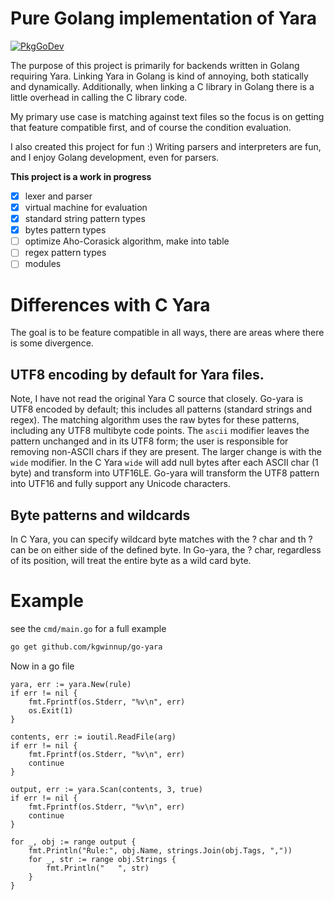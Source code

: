 # Pure Golang implementation of Yara 

[![PkgGoDev](https://pkg.go.dev/badge/github.com/kgwinnup/go-yara/yara)](https://pkg.go.dev/github.com/kgwinnup/go-yara/yara)

The purpose of this project is primarily for backends written in
Golang requiring Yara. Linking Yara in Golang is kind of annoying,
both statically and dynamically. Additionally, when linking a C
library in Golang there is a little overhead in calling the C library
code. 

My primary use case is matching against text files so the focus is on
getting that feature compatible first, and of course the condition
evaluation.

I also created this project for fun :) Writing parsers and
interpreters are fun, and I enjoy Golang development, even for
parsers.

<strong>This project is a work in progress</strong>

- [x] lexer and parser
- [x] virtual machine for evaluation 
- [x] standard string pattern types
- [x] bytes pattern types
- [ ] optimize Aho-Corasick algorithm, make into table
- [ ] regex pattern types
- [ ] modules 

# Differences with C Yara

The goal is to be feature compatible in all ways, there are areas
where there is some divergence.

## UTF8 encoding by default for Yara files.

Note, I have not read the original Yara C source that closely. Go-yara
is UTF8 encoded by default; this includes all patterns (standard
strings and regex). The matching algorithm uses the raw bytes for
these patterns, including any UTF8 multibyte code points. The `ascii`
modifier leaves the pattern unchanged and in its UTF8 form; the user
is responsible for removing non-ASCII chars if they are present. The
larger change is with the `wide` modifier. In the C Yara `wide` will
add null bytes after each ASCII char (1 byte) and transform into
UTF16LE. Go-yara will transform the UTF8 pattern into UTF16 and fully
support any Unicode characters.

## Byte patterns and wildcards

In C Yara, you can specify wildcard byte matches with the ? char and
th ? can be on either side of the defined byte. In Go-yara, the ?
char, regardless of its position, will treat the entire byte as a wild
card byte.

# Example

see the `cmd/main.go` for a full example

```bash
go get github.com/kgwinnup/go-yara
```

Now in a go file

```
yara, err := yara.New(rule)
if err != nil {
	fmt.Fprintf(os.Stderr, "%v\n", err)
	os.Exit(1)
}

contents, err := ioutil.ReadFile(arg)
if err != nil {
	fmt.Fprintf(os.Stderr, "%v\n", err)
	continue
}

output, err := yara.Scan(contents, 3, true)
if err != nil {
	fmt.Fprintf(os.Stderr, "%v\n", err)
	continue
}

for _, obj := range output {
	fmt.Println("Rule:", obj.Name, strings.Join(obj.Tags, ","))
	for _, str := range obj.Strings {
		fmt.Println("   ", str)
	}
}
```
